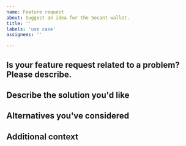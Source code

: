 ```yaml
---
name: Feature request
about: Suggest an idea for the Secant wallet.
title: ''
labels: 'use case'
assignees: ''

---
```


## Is your feature request related to a problem? Please describe.
<!-- A clear and concise description of what the problem is. Example: I'm always
frustrated when [...] -->

## Describe the solution you'd like
<!-- A clear and concise description of what you want to happen. -->

## Alternatives you've considered
<!--A clear and concise description of any alternative solutions or features you've
considered. -->

## Additional context
<!-- Add any other context or screenshots about the feature request here. -->
